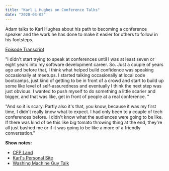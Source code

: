 ```yaml
---
title: "Karl L Hughes on Conference Talks"
date: "2020-03-02"
---
```


Adam talks to Karl Hughes about his path to becoming a conference speaker and the work he has done to make it easier for others to follow in his footsteps.

[Episode Transcript](https://corecursive.com/how-and-why-to-speak-at-conference-with-karl-l-hughes/)

"I didn't start trying to speak at conferences until I was at least seven or eight years into my software development career. So. Just a couple of years ago and before that, I think what helped build confidence was speaking occasionally at meetups. I started talking occasionally at local code bootcamps, just kind of getting to be in front of a crowd and start to build up some like level of self-assuredness and eventually I think the next step was just obvious. I wanted to push myself to do something a little scarier and bigger, and that was like, get in front of people at a real conference. "

"And so it is scary. Partly also it's that, you know, because it was my first time, I didn't really know what to expect. I had only been to a couple of tech conferences before. I didn't know what the audiences were going to be like. If there was kind of be this like big tomato throwing thing at the end, they're all just bashed me or if it was going to be like a more of a friendly conversation."

**Show notes:**

- [CFP Land](https://www.cfpland.com/)
- [Karl's Personal Site](https://www.karllhughes.com/)
- [Washing Machine Guy Talk](https://www.youtube.com/watch?v=Aw5B8XDQLT8)
